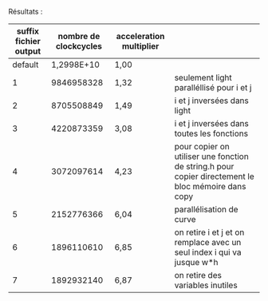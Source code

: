 Résultats : 

| suffix fichier output | nombre de clockcycles | acceleration multiplier |                                                                         |
| --------------------- | --------------------- | ----------------------- | ----------------------------------------------------------------------- |
| default               | 1,2998E+10            | 1,00                    |                                                                         |
| 1                     | 9846958328            | 1,32                    | seulement light paralléllisé pour i et j                                   |                 |
| 2                     | 8705508849            | 1,49                    | i et j inversées dans light                                             |
| 3                     | 4220873359            | 3,08                    | i et j inversées dans toutes les fonctions                              |
| 4                     | 3072097614            | 4,23                    | pour copier on utiliser une fonction de string.h pour copier directement le bloc mémoire dans copy |
| 5                     | 2152776366            | 6,04                    | parallélisation de curve                                                |
| 6                     | 1896110610            | 6,85                    | on retire i et j et on remplace avec un seul index i qui va jusque w\*h |
| 7                     | 1892932140            | 6,87                    | on retire des variables inutiles                                                                   |


